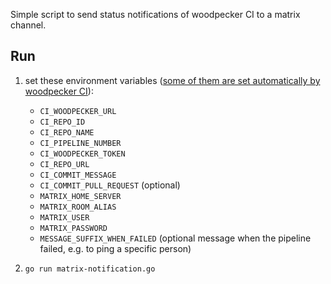 Simple script to send status notifications of woodpecker CI to a matrix channel.

## Run
1. set these environment variables ([some of them are set automatically by woodpecker CI](https://woodpecker-ci.org/docs/usage/environment#built-in-environment-variables)):
   - `CI_WOODPECKER_URL`
   - `CI_REPO_ID`
   - `CI_REPO_NAME`
   - `CI_PIPELINE_NUMBER`
   - `CI_WOODPECKER_TOKEN`
   - `CI_REPO_URL`
   - `CI_COMMIT_MESSAGE`
   - `CI_COMMIT_PULL_REQUEST` (optional) 
   - `MATRIX_HOME_SERVER`
   - `MATRIX_ROOM_ALIAS`
   - `MATRIX_USER`
   - `MATRIX_PASSWORD`
   - `MESSAGE_SUFFIX_WHEN_FAILED` (optional message when the pipeline failed, e.g. to ping a specific person)

2. `go run matrix-notification.go`

